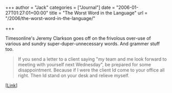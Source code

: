 +++
author = "Jack"
categories = ["Journal"]
date = "2006-01-27T01:27:01+00:00"
title = "The Worst Word in the Language"
url = "/2006/the-worst-word-in-the-language/"

+++

Timesonline's Jeremy Clarkson goes off on the frivolous over-use of various and sundry super-duper-unnecessary words. And grammer stuff too. 

>If you send a letter to a client saying "my team and me look forward to meeting with yourself next Wednesday", be prepared for some disappointment. Because if I were the client Id come to your office all right. Then Id stand on your desk and relieve myself. 

[[Link](<http://www.timesonline.co.uk/article/0,,24389-2003544,00.html>)]